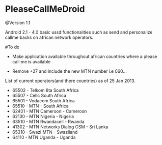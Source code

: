 PleaseCallMeDroid
=================
@Version 1.1

Android 2.1 - 4.0  basic ussd functionalities such as send and personalize callme backs on african network operators.



#To do
- Make application available throughout african countries where a please call me is available

- Remove +27 and include the new MTN number i.e 060...

List of current operators(and there countries) as of 25 Jan 2013.
  - 65502 - Telkom 8ta South Africa
  - 65507 - Cellc South Africa
  - 65501 - Vodacom South Africa 
  - 65510 - MTN - South Africa
  - 62401 - MTN Cameroon - Cameroon
  - 62130 - MTN Nigeria - Nigeria
  - 63510 - MTN Rwandacell - Rwanda
  - 41302 - MTN Networks Dialog GSM - Sri Lanka
  - 65310 - Swazi MTN - Swaziland
  - 64110 - MTN Uganda - Uganda
